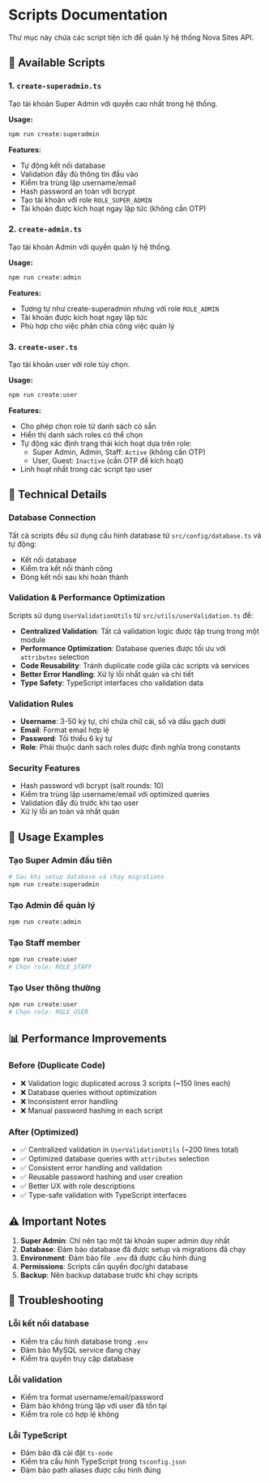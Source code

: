 # Scripts Documentation

Thư mục này chứa các script tiện ích để quản lý hệ thống Nova Sites API.

## 📁 Available Scripts

### 1. `create-superadmin.ts`
Tạo tài khoản Super Admin với quyền cao nhất trong hệ thống.

**Usage:**
```bash
npm run create:superadmin
```

**Features:**
- Tự động kết nối database
- Validation đầy đủ thông tin đầu vào
- Kiểm tra trùng lặp username/email
- Hash password an toàn với bcrypt
- Tạo tài khoản với role `ROLE_SUPER_ADMIN`
- Tài khoản được kích hoạt ngay lập tức (không cần OTP)

### 2. `create-admin.ts`
Tạo tài khoản Admin với quyền quản lý hệ thống.

**Usage:**
```bash
npm run create:admin
```

**Features:**
- Tương tự như create-superadmin nhưng với role `ROLE_ADMIN`
- Tài khoản được kích hoạt ngay lập tức
- Phù hợp cho việc phân chia công việc quản lý

### 3. `create-user.ts`
Tạo tài khoản user với role tùy chọn.

**Usage:**
```bash
npm run create:user
```

**Features:**
- Cho phép chọn role từ danh sách có sẵn
- Hiển thị danh sách roles có thể chọn
- Tự động xác định trạng thái kích hoạt dựa trên role:
  - Super Admin, Admin, Staff: `Active` (không cần OTP)
  - User, Guest: `Inactive` (cần OTP để kích hoạt)
- Linh hoạt nhất trong các script tạo user

## 🔧 Technical Details

### Database Connection
Tất cả scripts đều sử dụng cấu hình database từ `src/config/database.ts` và tự động:
- Kết nối database
- Kiểm tra kết nối thành công
- Đóng kết nối sau khi hoàn thành

### Validation & Performance Optimization
Scripts sử dụng `UserValidationUtils` từ `src/utils/userValidation.ts` để:
- **Centralized Validation**: Tất cả validation logic được tập trung trong một module
- **Performance Optimization**: Database queries được tối ưu với `attributes` selection
- **Code Reusability**: Tránh duplicate code giữa các scripts và services
- **Better Error Handling**: Xử lý lỗi nhất quán và chi tiết
- **Type Safety**: TypeScript interfaces cho validation data

### Validation Rules
- **Username**: 3-50 ký tự, chỉ chứa chữ cái, số và dấu gạch dưới
- **Email**: Format email hợp lệ
- **Password**: Tối thiểu 6 ký tự
- **Role**: Phải thuộc danh sách roles được định nghĩa trong constants

### Security Features
- Hash password với bcrypt (salt rounds: 10)
- Kiểm tra trùng lặp username/email với optimized queries
- Validation đầy đủ trước khi tạo user
- Xử lý lỗi an toàn và nhất quán

## 🚀 Usage Examples

### Tạo Super Admin đầu tiên
```bash
# Sau khi setup database và chạy migrations
npm run create:superadmin
```

### Tạo Admin để quản lý
```bash
npm run create:admin
```

### Tạo Staff member
```bash
npm run create:user
# Chọn role: ROLE_STAFF
```

### Tạo User thông thường
```bash
npm run create:user
# Chọn role: ROLE_USER
```

## 📊 Performance Improvements

### Before (Duplicate Code)
- ❌ Validation logic duplicated across 3 scripts (~150 lines each)
- ❌ Database queries without optimization
- ❌ Inconsistent error handling
- ❌ Manual password hashing in each script

### After (Optimized)
- ✅ Centralized validation in `UserValidationUtils` (~200 lines total)
- ✅ Optimized database queries with `attributes` selection
- ✅ Consistent error handling and validation
- ✅ Reusable password hashing and user creation
- ✅ Better UX with role descriptions
- ✅ Type-safe validation with TypeScript interfaces

## ⚠️ Important Notes

1. **Super Admin**: Chỉ nên tạo một tài khoản super admin duy nhất
2. **Database**: Đảm bảo database đã được setup và migrations đã chạy
3. **Environment**: Đảm bảo file `.env` đã được cấu hình đúng
4. **Permissions**: Scripts cần quyền đọc/ghi database
5. **Backup**: Nên backup database trước khi chạy scripts

## 🐛 Troubleshooting

### Lỗi kết nối database
- Kiểm tra cấu hình database trong `.env`
- Đảm bảo MySQL service đang chạy
- Kiểm tra quyền truy cập database

### Lỗi validation
- Kiểm tra format username/email/password
- Đảm bảo không trùng lặp với user đã tồn tại
- Kiểm tra role có hợp lệ không

### Lỗi TypeScript
- Đảm bảo đã cài đặt `ts-node`
- Kiểm tra cấu hình TypeScript trong `tsconfig.json`
- Đảm bảo path aliases được cấu hình đúng
